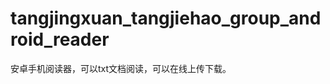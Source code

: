 tangjingxuan_tangjiehao_group_android_reader
============================================

安卓手机阅读器，可以txt文档阅读，可以在线上传下载。
